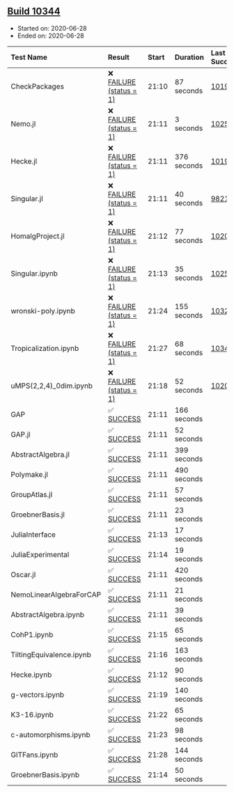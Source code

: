 ## [Build 10344](https://oscarci.mathematik.uni-kl.de/job/oscar/10344/)

* Started on: 2020-06-28
* Ended on: 2020-06-28

| Test Name    | Result | Start | Duration | Last Success | First Failure |
|:-------------|:-------|:------|:---------|:-------------|:--------------|
| CheckPackages | ❌ [FAILURE (status = 1)](https://oscarci.mathematik.uni-kl.de/job/oscar/10344/artifact/logs/build-10344/CheckPackages.log) | 21:10 | 87 seconds | [10197](https://oscarci.mathematik.uni-kl.de/job/oscar/10197/) | [10198](https://oscarci.mathematik.uni-kl.de/job/oscar/10198/) |
| Nemo.jl | ❌ [FAILURE (status = 1)](https://oscarci.mathematik.uni-kl.de/job/oscar/10344/artifact/logs/build-10344/Nemo.jl.log) | 21:11 | 3 seconds | [10252](https://oscarci.mathematik.uni-kl.de/job/oscar/10252/) | [10253](https://oscarci.mathematik.uni-kl.de/job/oscar/10253/) |
| Hecke.jl | ❌ [FAILURE (status = 1)](https://oscarci.mathematik.uni-kl.de/job/oscar/10344/artifact/logs/build-10344/Hecke.jl.log) | 21:11 | 376 seconds | [10197](https://oscarci.mathematik.uni-kl.de/job/oscar/10197/) | [10198](https://oscarci.mathematik.uni-kl.de/job/oscar/10198/) |
| Singular.jl | ❌ [FAILURE (status = 1)](https://oscarci.mathematik.uni-kl.de/job/oscar/10344/artifact/logs/build-10344/Singular.jl.log) | 21:11 | 40 seconds | [9821](https://oscarci.mathematik.uni-kl.de/job/oscar/9821/) | [9822](https://oscarci.mathematik.uni-kl.de/job/oscar/9822/) |
| HomalgProject.jl | ❌ [FAILURE (status = 1)](https://oscarci.mathematik.uni-kl.de/job/oscar/10344/artifact/logs/build-10344/HomalgProject.jl.log) | 21:12 | 77 seconds | [10209](https://oscarci.mathematik.uni-kl.de/job/oscar/10209/) | [10210](https://oscarci.mathematik.uni-kl.de/job/oscar/10210/) |
| Singular.ipynb | ❌ [FAILURE (status = 1)](https://oscarci.mathematik.uni-kl.de/job/oscar/10344/artifact/logs/build-10344/Singular.ipynb.log) | 21:13 | 35 seconds | [10252](https://oscarci.mathematik.uni-kl.de/job/oscar/10252/) | [10253](https://oscarci.mathematik.uni-kl.de/job/oscar/10253/) |
| wronski-poly.ipynb | ❌ [FAILURE (status = 1)](https://oscarci.mathematik.uni-kl.de/job/oscar/10344/artifact/logs/build-10344/wronski-poly.ipynb.log) | 21:24 | 155 seconds | [10325](https://oscarci.mathematik.uni-kl.de/job/oscar/10325/) | [10326](https://oscarci.mathematik.uni-kl.de/job/oscar/10326/) |
| Tropicalization.ipynb | ❌ [FAILURE (status = 1)](https://oscarci.mathematik.uni-kl.de/job/oscar/10344/artifact/logs/build-10344/Tropicalization.ipynb.log) | 21:27 | 68 seconds | [10340](https://oscarci.mathematik.uni-kl.de/job/oscar/10340/) | [10341](https://oscarci.mathematik.uni-kl.de/job/oscar/10341/) |
| uMPS(2,2,4)_0dim.ipynb | ❌ [FAILURE (status = 1)](https://oscarci.mathematik.uni-kl.de/job/oscar/10344/artifact/logs/build-10344/uMPS-2-2-4-_0dim.ipynb.log) | 21:18 | 52 seconds | [10209](https://oscarci.mathematik.uni-kl.de/job/oscar/10209/) | [10210](https://oscarci.mathematik.uni-kl.de/job/oscar/10210/) |
| GAP | ✅ [SUCCESS](https://oscarci.mathematik.uni-kl.de/job/oscar/10344/artifact/logs/build-10344/GAP.log) | 21:11 | 166 seconds |  |  |
| GAP.jl | ✅ [SUCCESS](https://oscarci.mathematik.uni-kl.de/job/oscar/10344/artifact/logs/build-10344/GAP.jl.log) | 21:11 | 52 seconds |  |  |
| AbstractAlgebra.jl | ✅ [SUCCESS](https://oscarci.mathematik.uni-kl.de/job/oscar/10344/artifact/logs/build-10344/AbstractAlgebra.jl.log) | 21:11 | 399 seconds |  |  |
| Polymake.jl | ✅ [SUCCESS](https://oscarci.mathematik.uni-kl.de/job/oscar/10344/artifact/logs/build-10344/Polymake.jl.log) | 21:11 | 490 seconds |  |  |
| GroupAtlas.jl | ✅ [SUCCESS](https://oscarci.mathematik.uni-kl.de/job/oscar/10344/artifact/logs/build-10344/GroupAtlas.jl.log) | 21:11 | 57 seconds |  |  |
| GroebnerBasis.jl | ✅ [SUCCESS](https://oscarci.mathematik.uni-kl.de/job/oscar/10344/artifact/logs/build-10344/GroebnerBasis.jl.log) | 21:11 | 23 seconds |  |  |
| JuliaInterface | ✅ [SUCCESS](https://oscarci.mathematik.uni-kl.de/job/oscar/10344/artifact/logs/build-10344/JuliaInterface.log) | 21:13 | 17 seconds |  |  |
| JuliaExperimental | ✅ [SUCCESS](https://oscarci.mathematik.uni-kl.de/job/oscar/10344/artifact/logs/build-10344/JuliaExperimental.log) | 21:14 | 19 seconds |  |  |
| Oscar.jl | ✅ [SUCCESS](https://oscarci.mathematik.uni-kl.de/job/oscar/10344/artifact/logs/build-10344/Oscar.jl.log) | 21:11 | 420 seconds |  |  |
| NemoLinearAlgebraForCAP | ✅ [SUCCESS](https://oscarci.mathematik.uni-kl.de/job/oscar/10344/artifact/logs/build-10344/NemoLinearAlgebraForCAP.log) | 21:11 | 21 seconds |  |  |
| AbstractAlgebra.ipynb | ✅ [SUCCESS](https://oscarci.mathematik.uni-kl.de/job/oscar/10344/artifact/logs/build-10344/AbstractAlgebra.ipynb.log) | 21:11 | 39 seconds |  |  |
| CohP1.ipynb | ✅ [SUCCESS](https://oscarci.mathematik.uni-kl.de/job/oscar/10344/artifact/logs/build-10344/CohP1.ipynb.log) | 21:15 | 65 seconds |  |  |
| TiltingEquivalence.ipynb | ✅ [SUCCESS](https://oscarci.mathematik.uni-kl.de/job/oscar/10344/artifact/logs/build-10344/TiltingEquivalence.ipynb.log) | 21:16 | 163 seconds |  |  |
| Hecke.ipynb | ✅ [SUCCESS](https://oscarci.mathematik.uni-kl.de/job/oscar/10344/artifact/logs/build-10344/Hecke.ipynb.log) | 21:12 | 90 seconds |  |  |
| g-vectors.ipynb | ✅ [SUCCESS](https://oscarci.mathematik.uni-kl.de/job/oscar/10344/artifact/logs/build-10344/g-vectors.ipynb.log) | 21:19 | 140 seconds |  |  |
| K3-16.ipynb | ✅ [SUCCESS](https://oscarci.mathematik.uni-kl.de/job/oscar/10344/artifact/logs/build-10344/K3-16.ipynb.log) | 21:22 | 65 seconds |  |  |
| c-automorphisms.ipynb | ✅ [SUCCESS](https://oscarci.mathematik.uni-kl.de/job/oscar/10344/artifact/logs/build-10344/c-automorphisms.ipynb.log) | 21:23 | 98 seconds |  |  |
| GITFans.ipynb | ✅ [SUCCESS](https://oscarci.mathematik.uni-kl.de/job/oscar/10344/artifact/logs/build-10344/GITFans.ipynb.log) | 21:28 | 144 seconds |  |  |
| GroebnerBasis.ipynb | ✅ [SUCCESS](https://oscarci.mathematik.uni-kl.de/job/oscar/10344/artifact/logs/build-10344/GroebnerBasis.ipynb.log) | 21:14 | 50 seconds |  |  |
